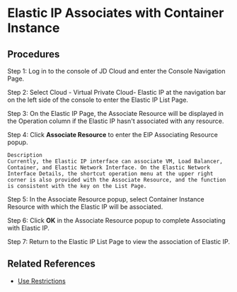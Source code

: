 # Elastic IP Associates with Container Instance

## Procedures

Step 1: Log in to the console of JD Cloud and enter the Console Navigation Page.

Step 2: Select Cloud - Virtual Private Cloud- Elastic IP at the navigation bar on the left side of the console to enter the Elastic IP List Page.

Step 3: On the Elastic IP Page, the Associate Resource will be displayed in the Operation column if the Elastic IP hasn't associated with any resource.

Step 4: Click **Associate Resource** to enter the EIP Associating Resource popup.

	Description
	Currently, the Elastic IP interface can associate VM, Load Balancer, Container, and Elastic Network Interface. On the Elastic Network Interface Details, the shortcut operation menu at the upper right corner is also provided with the Associate Resource, and the function is consistent with the key on the List Page.

Step 5: In the Associate Resource popup, select Container Instance Resource with which the Elastic IP will be associated.

Step 6: Click **OK** in the Associate Resource popup to complete Associating with Elastic IP.

Step 7: Return to the Elastic IP List Page to view the association of Elastic IP.

## Related References

- [Use Restrictions](../../Introduction/Restrictions.md)
